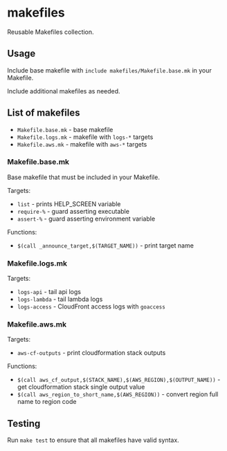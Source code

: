 # makefiles

Reusable Makefiles collection.

## Usage

Include base makefile with `include makefiles/Makefile.base.mk` in your Makefile.

Include additional makefiles as needed.

## List of makefiles

- `Makefile.base.mk` - base makefile
- `Makefile.logs.mk` - makefile with `logs-*` targets
- `Makefile.aws.mk` - makefile with `aws-*` targets

### Makefile.base.mk

Base makefile that must be included in your Makefile.

Targets:

- `list` - prints HELP_SCREEN variable
- `require-%` - guard asserting executable
- `assert-%` - guard asserting environment variable

Functions:

- `$(call _announce_target,$(TARGET_NAME))` - print target name

### Makefile.logs.mk

Targets:

- `logs-api` - tail api logs
- `logs-lambda` - tail lambda logs
- `logs-access` - CloudFront access logs with `goaccess`

### Makefile.aws.mk

Targets:

- `aws-cf-outputs` - print cloudformation stack outputs

Functions:

- `$(call aws_cf_output,$(STACK_NAME),$(AWS_REGION),$(OUTPUT_NAME))` - get cloudformation stack single output value
- `$(call aws_region_to_short_name,$(AWS_REGION))` - convert region full name to region code

## Testing

Run `make test` to ensure that all makefiles have valid syntax.
